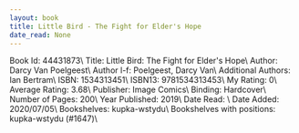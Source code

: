 ```yaml
---
layout: book
title: Little Bird - The Fight for Elder's Hope
date_read: None
---
```


Book Id: 44431873\ 
Title: Little Bird: The Fight for Elder's Hope\ 
Author: Darcy Van Poelgeest\ 
Author l-f: Poelgeest, Darcy Van\ 
Additional Authors: Ian Bertram\ 
ISBN: 1534313451\ 
ISBN13: 9781534313453\ 
My Rating: 0\ 
Average Rating: 3.68\ 
Publisher: Image Comics\ 
Binding: Hardcover\ 
Number of Pages: 200\ 
Year Published: 2019\ 
Date Read: \ 
Date Added: 2020/07/05\ 
Bookshelves: kupka-wstydu\ 
Bookshelves with positions: kupka-wstydu (#1647)\ 

